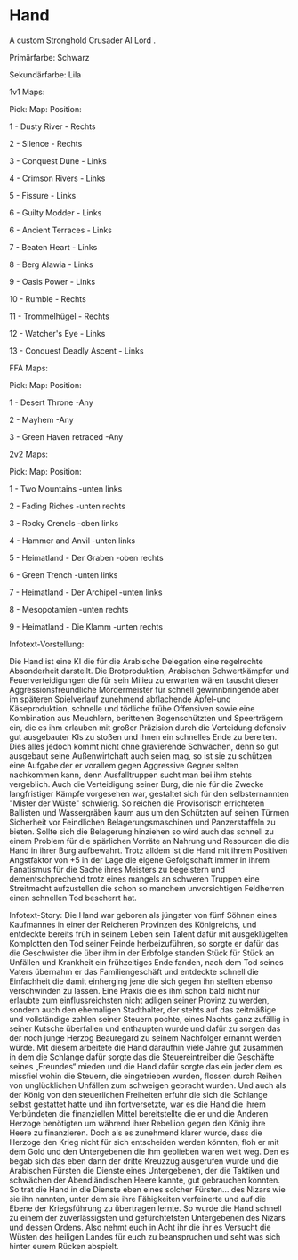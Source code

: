 # Hand

A custom Stronghold Crusader AI Lord .

Primärfarbe: 	Schwarz

Sekundärfarbe:	Lila

1v1 Maps:

Pick:		  Map:			           	Position:

1	-	Dusty River		              -	Rechts	

2	-	Silence              	      -	Rechts

3	-	Conquest Dune              	-	Links

4	-	Crimson Rivers 		          -	Links

5  - Fissure                    - Links

6 - Guilty Modder               - Links

6 - Ancient Terraces            - Links

7	-	Beaten Heart 		            -	Links

8	-	Berg Alawia                	-	Links

9	-	Oasis Power		              -	Links

10	-	Rumble		               	-	Rechts

11	-	Trommelhügel		          -	Rechts

12  - Watcher's Eye             - Links

13 - Conquest Deadly Ascent     - Links



FFA Maps:

Pick:		Map:				            Position:

1	-	Desert Throne			          -Any

2	-	Mayhem			               	-Any

3	-	Green Haven retraced	    	-Any	


2v2 Maps:

Pick:		Map:				            Position:

1 - Two Mountains               -unten links

2 - Fading Riches               -unten rechts

3 - Rocky Crenels               -oben links

4 - Hammer and Anvil            -unten links 

5 - Heimatland - Der Graben     -oben rechts 

6 - Green Trench                -unten links 

7 - Heimatland - Der Archipel   -unten links

8 - Mesopotamien                -unten rechts

9 - Heimatland - Die Klamm      -unten rechts


Infotext-Vorstellung:

Die Hand ist eine KI die für die Arabische Delegation eine regelrechte Absonderheit darstellt. Die Brotproduktion, Arabischen Schwertkämpfer und Feuerverteidigungen die für sein Milieu zu erwarten wären tauscht dieser Aggressionsfreundliche Mördermeister für schnell gewinnbringende aber im späteren Spielverlauf zunehmend abflachende Apfel-und Käseproduktion, schnelle und tödliche frühe Offensiven sowie eine Kombination aus Meuchlern, berittenen Bogenschützten und Speerträgern ein, die es ihm erlauben mit großer Präzision durch die Verteidung defensiv gut ausgebauter KIs zu stoßen und ihnen ein schnelles Ende zu bereiten.
Dies alles jedoch kommt nicht ohne gravierende Schwächen, denn so gut ausgebaut seine Außenwirtchaft auch seien mag, so ist sie zu schützen eine Aufgabe der er vorallem gegen Aggressive Gegner selten nachkommen kann, denn Ausfalltruppen sucht man bei ihm stehts vergeblich.
Auch die Verteidigung seiner Burg, die nie für die Zwecke langfristiger Kämpfe vorgesehen war, gestaltet sich für den selbsternannten "Mister der Wüste"  schwierig. So reichen die Provisorisch errichteten Ballisten und Wassergräben kaum aus um den Schützten auf seinen Türmen Sicherheit vor Feindlichen Belagerungsmaschinen und Panzerstaffeln zu bieten.
Sollte sich die Belagerung hinziehen so wird auch das schnell zu einem Problem für die spärlichen Vorräte an Nahrung und Resourcen die die Hand in ihrer Burg aufbewahrt.
Trotz alldem ist die Hand mit ihrem Positiven Angstfaktor von +5 in der Lage die eigene Gefolgschaft immer in ihrem Fanatismus für die Sache ihres Meisters zu begeistern und dementschprechend trotz eines mangels an schweren Truppen eine Streitmacht aufzustellen die schon so manchem unvorsichtigen Feldherren einen schnellen Tod bescherrt hat.

Infotext-Story:
Die Hand war geboren als jüngster von fünf Söhnen eines Kaufmannes in einer der Reicheren Provinzen des Königreichs, und entdeckte bereits früh in seinem Leben sein Talent dafür mit ausgeklügelten Komplotten den Tod seiner Feinde herbeizuführen, so sorgte er dafür das die Geschwister die über ihm in der Erbfolge standen Stück für Stück an Unfällen und Krankheit ein frühzeitiges Ende fanden, nach dem Tod seines Vaters übernahm er das Familiengeschäft und entdeckte schnell die Einfachheit die damit einherging jene die sich gegen ihn stellten ebenso verschwinden zu lassen. Eine Praxis die es ihm schon bald nicht nur erlaubte zum einflussreichsten nicht adligen seiner Provinz zu werden, sondern auch den ehemaligen Stadthalter, der stehts auf das zeitmäßige und vollständige zahlen seiner Steuern pochte, eines Nachts ganz zufällig in seiner Kutsche überfallen und enthaupten wurde und dafür zu sorgen das der noch junge Herzog Beauregard zu seinem Nachfolger ernannt werden würde. Mit diesem arbeitete die Hand daraufhin viele Jahre gut zusammen in dem die Schlange dafür sorgte das die Steuereintreiber die Geschäfte seines „Freundes“ mieden und die Hand dafür sorgte das ein jeder dem es missfiel wohin die Steuern, die eingetrieben wurden, flossen durch Reihen von unglücklichen Unfällen zum schweigen gebracht wurden. Und auch als der König von den steuerlichen Freiheiten erfuhr die sich die Schlange selbst gestattet hatte und ihn fortversetzte, war es die Hand die ihrem Verbündeten die finanziellen Mittel bereitstellte die er und die Anderen Herzoge benötigten um während ihrer Rebellion gegen den König ihre Heere zu finanzieren. Doch als es zunehmend klarer wurde, dass die Herzoge den Krieg nicht für sich entscheiden werden könnten, floh er mit dem Gold und den Untergebenen die ihm geblieben waren weit weg. Den es begab sich das eben dann der dritte Kreuzzug ausgerufen wurde und die Arabischen Fürsten die Dienste eines Untergebenen, der die Taktiken und schwächen der Abendländischen Heere kannte, gut gebrauchen konnten. So trat die Hand in die Dienste eben eines solcher Fürsten… des Nizars wie sie ihn nannten, unter dem sie ihre Fähigkeiten verfeinerte und auf die Ebene der Kriegsführung zu übertragen lernte. So wurde die Hand schnell zu einem der zuverlässigsten und gefürchtetsten Untergebenen des Nizars und dessen Ordens. Also nehmt euch in Acht ihr die ihr es Versucht die Wüsten des heiligen Landes für euch zu beanspruchen und seht was sich hinter eurem Rücken abspielt.
